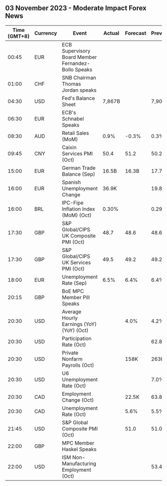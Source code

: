 ## 03 November 2023 - Moderate Impact Forex News

| Time (GMT+8) | Currency | Event | Actual | Forecast | Previous |
|------|----------|-------|--------|----------|----------|
| 00:45 | EUR | ECB Supervisory Board Member Fernandez-Bollo Speaks |  |  |  |
| 01:00 | CHF | SNB Chairman Thomas Jordan speaks |  |  |  |
| 04:30 | USD | Fed's Balance Sheet | 7,867B |  | 7,908B |
| 06:30 | EUR | ECB's Schnabel Speaks |  |  |  |
| 08:30 | AUD | Retail Sales (MoM) | 0.9% | -0.3% | 0.3% |
| 09:45 | CNY | Caixin Services PMI (Oct) | 50.4 | 51.2 | 50.2 |
| 15:00 | EUR | German Trade Balance (Sep) | 16.5B | 16.3B | 17.7B |
| 16:00 | EUR | Spanish Unemployment Change | 36.9K |  | 19.8K |
| 16:00 | BRL | IPC-Fipe Inflation Index (MoM) (Oct) | 0.30% |  | 0.29% |
| 17:30 | GBP | S&P Global/CIPS UK Composite PMI (Oct) | 48.7 | 48.6 | 48.6 |
| 17:30 | GBP | S&P Global/CIPS UK Services PMI (Oct) | 49.5 | 49.2 | 49.2 |
| 18:00 | EUR | Unemployment Rate (Sep) | 6.5% | 6.4% | 6.4% |
| 20:15 | GBP | BoE MPC Member Pill Speaks |  |  |  |
| 20:30 | USD | Average Hourly Earnings (YoY) (YoY) (Oct) |  | 4.0% | 4.2% |
| 20:30 | USD | Participation Rate (Oct) |  |  | 62.8% |
| 20:30 | USD | Private Nonfarm Payrolls (Oct) |  | 158K | 263K |
| 20:30 | USD | U6 Unemployment Rate (Oct) |  |  | 7.0% |
| 20:30 | CAD | Employment Change (Oct) |  | 22.5K | 63.8K |
| 20:30 | CAD | Unemployment Rate (Oct) |  | 5.6% | 5.5% |
| 21:45 | USD | S&P Global Composite PMI (Oct) |  | 51.0 | 51.0 |
| 22:00 | GBP | MPC Member Haskel Speaks |  |  |  |
| 22:00 | USD | ISM Non-Manufacturing Employment (Oct) |  |  | 53.4 |
